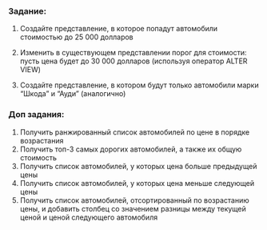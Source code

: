 ### Задание: 
1. Создайте представление, в которое попадут автомобили стоимостью до 25 000 долларов

2. Изменить в существующем представлении порог для стоимости: пусть цена будет до 30 000 долларов (используя оператор ALTER VIEW)

3. Создайте представление, в котором будут только автомобили марки “Шкода” и “Ауди” (аналогично)

### Доп задания:
1. Получить ранжированный список автомобилей по цене в порядке возрастания
2. Получить топ-3 самых дорогих автомобилей, а также их общую стоимость
3. Получить список автомобилей, у которых цена больше предыдущей цены
4. Получить список автомобилей, у которых цена меньше следующей цены
5. Получить список автомобилей, отсортированный по возрастанию цены, и добавить столбец со значением разницы между текущей ценой и ценой следующего автомобиля
